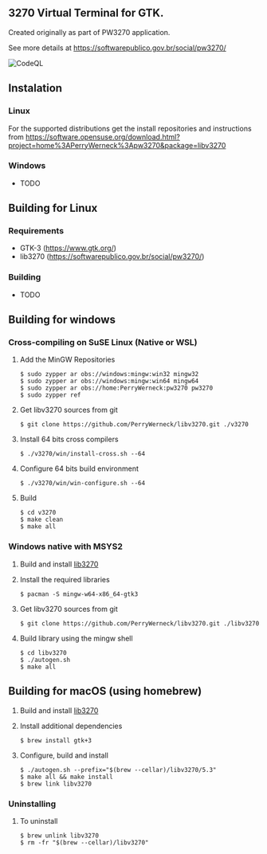 ## 3270 Virtual Terminal for GTK.

Created originally as part of PW3270 application.

See more details at https://softwarepublico.gov.br/social/pw3270/

![CodeQL](https://github.com/PerryWerneck/libv3270/workflows/CodeQL/badge.svg?branch=master)

## Instalation

### Linux

For the supported distributions get the install repositories and instructions from https://software.opensuse.org/download.html?project=home%3APerryWerneck%3Apw3270&package=libv3270

### Windows

 * TODO

## Building for Linux

### Requirements

 * GTK-3 (https://www.gtk.org/)
 * lib3270 (https://softwarepublico.gov.br/social/pw3270/)

### Building

 * TODO


## Building for windows

### Cross-compiling on SuSE Linux (Native or WSL)

1. Add the MinGW Repositories

	```
	$ sudo zypper ar obs://windows:mingw:win32 mingw32
	$ sudo zypper ar obs://windows:mingw:win64 mingw64
	$ sudo zypper ar obs://home:PerryWerneck:pw3270 pw3270
	$ sudo zypper ref
	```

2. Get libv3270 sources from git

	```
	$ git clone https://github.com/PerryWerneck/libv3270.git ./v3270
	```

3. Install 64 bits cross compilers

	```
	$ ./v3270/win/install-cross.sh --64
	```

4. Configure 64 bits build environment

	```
	$ ./v3270/win/win-configure.sh --64
	```

5. Build

	```
	$ cd v3270
	$ make clean
	$ make all
	```

### Windows native with MSYS2

1. Build and install [lib3270](../../../lib3270)

2. Install the required libraries

	```
	$ pacman -S mingw-w64-x86_64-gtk3
	```

2. Get libv3270 sources from git

	```
	$ git clone https://github.com/PerryWerneck/libv3270.git ./libv3270
	```

4. Build library using the mingw shell

	```
	$ cd libv3270
	$ ./autogen.sh
	$ make all
	```

## Building for macOS (using homebrew)

1. Build and install [lib3270](../../../lib3270)

2. Install additional dependencies

	```shell
	$ brew install gtk+3
	```

3. Configure, build and install

	```shell
	$ ./autogen.sh --prefix="$(brew --cellar)/libv3270/5.3"
	$ make all && make install
	$ brew link libv3270
	```

### Uninstalling

1. To uninstall

	```shell
	$ brew unlink libv3270
	$ rm -fr "$(brew --cellar)/libv3270"
	```

